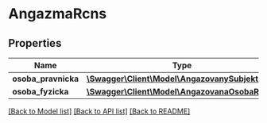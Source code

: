 # AngazmaRcns

## Properties
Name | Type | Description | Notes
------------ | ------------- | ------------- | -------------
**osoba_pravnicka** | [**\Swagger\Client\Model\AngazovanySubjektRcns**](AngazovanySubjektRcns.md) |  | [optional] 
**osoba_fyzicka** | [**\Swagger\Client\Model\AngazovanaOsobaRcns**](AngazovanaOsobaRcns.md) |  | [optional] 

[[Back to Model list]](../../README.md#documentation-for-models) [[Back to API list]](../../README.md#documentation-for-api-endpoints) [[Back to README]](../../README.md)

